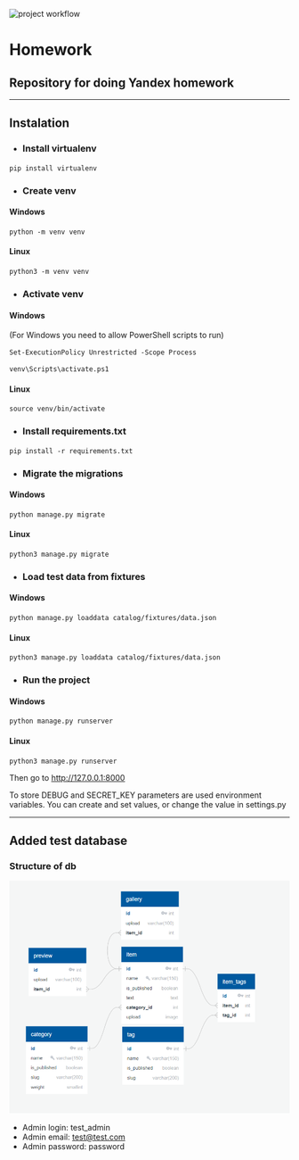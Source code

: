 ![project workflow](https://github.com/br-bread/homework/actions/workflows/python-package.yml/badge.svg)
# Homework
## Repository for doing Yandex homework
___
## Instalation

- ### Install virtualenv
```
pip install virtualenv
```
- ### Create venv
#### Windows
```
python -m venv venv
```
#### Linux
```
python3 -m venv venv
```
- ### Activate venv
#### Windows
(For Windows you need to allow PowerShell scripts to run)
```
Set-ExecutionPolicy Unrestricted -Scope Process
```
```
venv\Scripts\activate.ps1
```
#### Linux
```
source venv/bin/activate
```
- ### Install requirements.txt
```
pip install -r requirements.txt
```
- ### Migrate the migrations
#### Windows
```
python manage.py migrate
```
#### Linux
```
python3 manage.py migrate
```
- ### Load test data from fixtures
#### Windows
```
python manage.py loaddata catalog/fixtures/data.json
```
#### Linux
```
python3 manage.py loaddata catalog/fixtures/data.json
```
- ### Run the project
#### Windows
```
python manage.py runserver
```
#### Linux
```
python3 manage.py runserver
```
Then go to http://127.0.0.1:8000

To store DEBUG and SECRET_KEY parameters are used environment variables.
You can create and set values, or change the value in settings.py
___
## Added test database
### Structure of db
![er-diagram](readme_images/erd.png)
- Admin login: test_admin
- Admin email: test@test.com
- Admin password: password